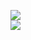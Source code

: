 [![](https://img.shields.io/badge/Made%20With-Github%20Spray-lightgrey.svg?style=for-the-badge&logo=github)](https://github.com/Annihil/github-spray#6544)  
[![](https://i.imgur.com/2DrTn0Z.gif)](https://github.com/Annihil/github-spray)